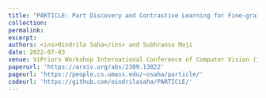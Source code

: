 ```yaml
---
title: "PARTICLE: Part Discovery and Contrastive Learning for Fine-grained Recognition"
collection: 
permalink: 
excerpt: 
authors: <ins>Oindrila Saha</ins> and Subhransu Maji
date: 2022-07-03
venue: ViPriors Workshop International Conference of Computer Vision (ICCVW)
paperurl: 'https://arxiv.org/abs/2309.13822'
pageurl: 'https://people.cs.umass.edu/~osaha/particle/'
codeurl: 'https://github.com/oindrilasaha/PARTICLE/'
---
```

